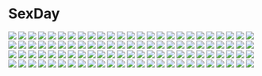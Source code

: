# SexDay
![](https://konachan.com/jpeg/a23f8e460cafccd7ba0a67d612675a24/Konachan.com%20-%2097256%203rd_eye%20ass%20black_hair%20bloody_rondo%20censored%20game_cg%20japanese_clothes%20kamizu_sayaka%20purple_eyes%20pussy%20sakaki_maki.jpg)
![](https://konachan.com/jpeg/bc726646ecc949a0068d8d3395a80179/Konachan.com%20-%20245054%20building%20clouds%20grass%20magic%20original%20sho_%28shoichi-kokubun%29%20sunset%20umbrella%20water%20waterfall.jpg)
![](https://konachan.com/image/734b4c853412020499c1cebe52eca3da/Konachan.com%20-%20152826%20animal%20blue_eyes%20car%20cat%20lm7_%28op-center%29%20original%20phone%20red_eyes.jpg)
![](https://konachan.com/image/2e09d8eaa55cb7d44a47dd56c55ea741/Konachan.com%20-%20217470%20ass%20barefoot%20nude%20okuto%20original%20tan_lines.jpg)
![](https://konachan.com/image/ac6299fa699e6c1c8a74ec4b293df5d1/Konachan.com%20-%20195837%20aqua_eyes%20boots%20choker%20gray_hair%20ia%20jpeg_artifacts%20long_hair%20megumoke%20skirt%20thighhighs%20vocaloid.jpg)
![](https://konachan.com/image/5834ede201045fbe7ea369eba7debfb0/Konachan.com%20-%20127917%20blush%20brown_hair%20d_chara_mail%20dmm%20jpeg_artifacts%20k-ko.jpg)
![](https://konachan.com/image/846d5c2d3e8a74b83b84a6c1a76ec268/Konachan.com%20-%20270260%20anthropomorphism%20blood%20girls_frontline%20gun%20long_hair%20pantyhose%20torn_clothes%20weapon%20white_hair%20wink%20yamano_%28yamanoh%29%20yellow_eyes.jpg)
![](https://konachan.com/image/9180e94c63cafec34e95181d980e50c8/Konachan.com%20-%2043913%20blonde_hair%20blue_eyes%20butterfly%20flowers%20japanese_clothes%20kimono%20onineko%20original.jpg)
![](https://konachan.com/image/72c1e7d7bf0e5888c3e8200903764fc2/Konachan.com%20-%2019707%20artoria_pendragon_%28all%29%20fate_%28series%29%20fate_stay_night%20food%20saber.jpg)
![](https://konachan.com/jpeg/e436a00cd6fd81da640e8afc88b43cfe/Konachan.com%20-%2059432%20brown_eyes%20brown_hair%20close%20misaka_mikoto%20school_uniform%20short_hair%20to_aru_kagaku_no_railgun%20to_aru_majutsu_no_index%20transparent%20vector.jpg)
![](https://konachan.com/image/418270ef105e5673665ddeac6c4cf347/Konachan.com%20-%2029222%20littlewitch%20oyari_ashito%20white.jpg)
![](https://konachan.com/image/ab4c98a7409b78494d6dc9220e2b228c/Konachan.com%20-%2054268%20ashakura%20black_hair%20blue_eyes%20blue_hair%20blush%20chibi%20churuya%20fang%20glasses%20green_hair%20headphones%20kyon%20kyonko%20long_hair%20male%20mami_akira%20stars%20tsuruya.jpg)
![](https://konachan.com/jpeg/ab074b0714404eee5f47307f6bdda776/Konachan.com%20-%20165228%20blush%20brown_hair%20futatsuiwa_mamizou%20glasses%20hoshika_ranoe%20short_hair%20touhou%20wink.jpg)
![](https://konachan.com/image/8c0703abc22fbab937ffd090c9d2588b/Konachan.com%20-%2092537%20hyakka_ryouran_samurai_girls%20sword%20weapon%20yagyuu_juubei.jpg)
![](https://konachan.com/image/3de0ddabc525f6fd6c9f87accaf09d27/Konachan.com%20-%20183965%20blonde_hair%20flowers%20gengetsu_chihiro%20hat%20moriya_suwako%20rain%20touhou%20water.jpg)
![](https://konachan.com/image/dd8d1b3b88e897685439ff5cb347b71f/Konachan.com%20-%20111404%20hinata_terrace%20sakaki_natsu%20school_uniform%20yamanaka_fumika.jpg)
![](https://konachan.com/jpeg/91fec17da3cbcec45f5b6d12c3ebb283/Konachan.com%20-%20224611%20breast_hold%20breasts%20censored%20ichinose_iori%20nemigi_tsukasa%20nipples%20no_bra%20open_shirt%20panties%20penis%20pulltop%20ribbons%20sex%20thighhighs%20underwear%20wink.jpg)
![](https://konachan.com/jpeg/993d0b7dac720207dcf53e0ed60b0ee5/Konachan.com%20-%2031055%20horo%20ookami_to_koushinryou%20orange_hair%20tail%20transparent%20vector%20wolfgirl.jpg)
![](https://konachan.com/image/d83a291891ecd45f2f311e574a0da25c/Konachan.com%20-%20161165%20akashio%20animal_ears%20brown_hair%20dress%20imaizumi_kagerou%20long_hair%20moon%20red%20red_eyes%20touhou%20wolfgirl.jpg)
![](https://konachan.com/image/55bba85449bb5e83081edc7787446656/Konachan.com%20-%20225529%20aqua_eyes%20ass%20bed%20blue_hair%20blush%20bra%20breasts%20cum%20group%20hat%20nipples%20no_bra%20nude%20original%20panties%20ponytail%20pussy%20red_hair%20twintails%20underwear%20wristwear.jpg)
![](https://konachan.com/image/258dfce649efb8e2d1e6b320503398dd/Konachan.com%20-%2051398%20hirasawa_yui%20k-on%21%20kotobuki_tsumugi.jpg)
![](https://konachan.com/image/83959d1356d41367526ace3102c3a070/Konachan.com%20-%2082902%20black_hair%20brown_eyes%20building%20city%20robot%20shorts%20sukabu%20techgirl%20twintails.jpg)
![](https://konachan.com/jpeg/fdc3213a44d165c71d95315eea543ed8/Konachan.com%20-%20115732%20atou_tasuku%20blonde_hair%20brown_hair%20christmas%20food%20game_cg%20group%20hayashi_ryousuke%20koi_de_wa_naku%20makishima_yumi%20male%20tomose_shunsaku%20yano_konoka.jpg)
![](https://konachan.com/image/a0646a32976718d2fb5f3635d5656372/Konachan.com%20-%2077012%20aoba_tsugumi%20blue_hair%20kannagi_crazy_shrine_maidens%20nagi%20takenashi_eri%20zange.jpg)
![](https://konachan.com/jpeg/d0426190a5262b9234c50d1953690e19/Konachan.com%20-%20172600%20blonde_hair%20bow%20close%20genma_iroe%20red_eyes%20school_uniform%20%2Btic_nee-san%20transparent%20vector.jpg)
![](https://konachan.com/image/5107acda7da9d75fc3432247afa4d287/Konachan.com%20-%20178858%20hatsune_miku%20hebinui%20vocaloid.jpg)
![](https://konachan.com/jpeg/323d5384aa2f81e3b7ad80e72faaa37c/Konachan.com%20-%20245820%20ass%20blonde_hair%20book%20breasts%20close%20game_cg%20harukaze_soft%20hat%20nipples%20nora_to_oujo_to_noraneko_heart%20oozora_itsuki%20panties%20patricia_of_end%20underwear.jpg)
![](https://konachan.com/jpeg/0a78047680215568b4d2a888daf3ef8a/Konachan.com%20-%20193458%20anus%20bed%20blonde_hair%20blue_eyes%20breasts%20censored%20clockup%20game_cg%20long_hair%20mako_hunter%20nipples%20nude%20pussy%20pussy_juice%20spread_legs%20thighhighs.jpg)
![](https://konachan.com/image/4985352800fd8d4d9d653c66fc6c046d/Konachan.com%20-%2052769%20hatsune_miku%20headphones%20redjuice%20vocaloid.jpg)
![](https://konachan.com/image/f4bdc35634dd0eea8ba5b2d86797a3d5/Konachan.com%20-%20278669%20breasts%20long_hair%20masturbation%20navel%20nipples%20nude%20original%20pointed_ears%20pubic_hair%20purple_hair%20pussy_juice%20ricegnat%20tattoo%20thighhighs%20uncensored.jpg)
![](https://konachan.com/jpeg/b910e8fcc0a672df0a3350b394a2cbae/Konachan.com%20-%20265272%20astralair_no_shiroki_towa%20breast_hold%20favorite%20game_cg%20mizunose_kotori%20nipples%20shida_kazuhiro%20swimsuit%20topless.jpg)
![](https://konachan.com/image/61bce0b0cf9c0551a8f8413bb9914bd8/Konachan.com%20-%20155798%20blush%20breasts%20choker%20nipples%20open_shirt%20original%20purple_eyes%20red_hair%20topless%20toranoo.jpg)
![](https://konachan.com/image/254bdbaa54928617894c09c297e7b7fa/Konachan.com%20-%2061301%20aty_%28summon_night%29%20celi%20hat%20long_hair%20summon_night%20summon_night_3%20tagme%20thighhighs.jpg)
![](https://konachan.com/image/b3f791ad128594c44e860391e689b3c2/Konachan.com%20-%20109416%20tagme.jpg)
![](https://konachan.com/image/d95f53868fba5a64e5fad37caffa107d/Konachan.com%20-%2033570%20gundam_seed%20lacus_clyne%20mobile_suit_gundam%20moon%20sky.jpg)
![](https://konachan.com/image/b56332b1c275d9695a5ef6165f61fe51/Konachan.com%20-%20245706%20animal%20ass%20bird%20blonde_hair%20braids%20breasts%20dress%20feathers%20long_hair%20original%20red_eyes%20sideboob%20toriumi_harumi.jpg)
![](https://konachan.com/image/abedc9bcbeb2daae145f1d9bef3654c0/Konachan.com%20-%20123060%20ass%20boots%20bow%20breasts%20cleavage%20kagiyama_hina%20no_bra%20nopan%20sleeping%20touhou%20yamu_%28reverse_noise%29.jpg)
![](https://konachan.com/image/52c6efc2a8c3a4e1ff2eb38f7a35c428/Konachan.com%20-%2043379%20shinki%20touhou.jpg)
![](https://konachan.com/image/e00add966e79fa6801bda809b13af2be/Konachan.com%20-%20229489%20abyss05%20beach%20bikini%20cameltoe%20clouds%20dark_skin%20erect_nipples%20flat_chest%20navel%20original%20purple_eyes%20purple_hair%20short_hair%20sky%20swimsuit%20water.jpg)
![](https://konachan.com/image/20fe6184443fe48f9ac87f591b5713d8/Konachan.com%20-%2021132%20dnangel%20harada_riku%20harada_risa%20twins.jpg)
![](https://konachan.com/image/0999a1222d80134e7029c5ece71235cd/Konachan.com%20-%20162888%20angel_beats%21%20chibi%20feathers%20food%20hisako%20instrument%20irie_miyuki%20key%20matsushita%20naoi_ayato%20noda%20shiina%20skirt%20stars%20takamatsu%20takeyama%20tk%20weapon%20yusa.jpg)
![](https://konachan.com/image/9aaa948e6e02dddf120faa6c750497e3/Konachan.com%20-%20202191%20anthropomorphism%20jintsuu_%28kancolle%29%20kantai_collection%20musou_yuchi%20naka_%28kancolle%29%20sendai_%28kancolle%29.jpg)
![](https://konachan.com/image/12679c0f70fefa5ab26622f8b3dd2ae2/Konachan.com%20-%2088895%20hatsune_miku%20sky%20vocaloid.jpg)
![](https://konachan.com/image/59a6641c2b9c2643a0f85e1a4663b68a/Konachan.com%20-%2089931%20vampire_knight%20yuuki_cross.jpg)
![](https://konachan.com/image/63a440d34fb964fe675e3ed194291c9c/Konachan.com%20-%20146882%20akizuki_ritsuko%20amami_haruka%20hoshii_miki%20idolmaster%20minase_iori.jpg)
![](https://konachan.com/image/19dc6c459925f637043a0c27b9674e4b/Konachan.com%20-%20133808%20blue_eyes%20blush%20pink_hair%20school_uniform%20twintails%20yoshikawa_chinatsu%20yuru_yuri.jpg)
![](https://konachan.com/jpeg/60207bfe6030fd3afcf5b6ef2d1c59bf/Konachan.com%20-%20203938%20donut_hole_%28vocaloid%29%20gumi%20hakyu_%28rexxx%29%20vocaloid.jpg)
![](https://konachan.com/jpeg/b19a9693803e768d32db4538711f7bac/Konachan.com%20-%20182547%20animal_ears%20anus%20ass%20blonde_hair%20blush%20breasts%20censored%20glasses%20gray_hair%20korona%20melissa%20nipples%20nude%20pointed_ears%20pussy%20red_hair%20tail%20wings.jpg)
![](https://konachan.com/jpeg/642bf6b387f249e1e76dba16f3c37cfd/Konachan.com%20-%2012288%20tagme.jpg)
![](https://konachan.com/image/924a8f4f71e5482384b21d0eb6688fb1/Konachan.com%20-%20294121%20kamisakai%20long_hair%20original%20school_uniform%20twintails.jpg)
![](https://konachan.com/jpeg/5b780dbf53251ad6f741ede4e4ef40b1/Konachan.com%20-%2095351%20megurine_luka%20nekoi%20toeto%20vocaloid.jpg)
![](https://konachan.com/jpeg/d039d70466d31708a396e4fd48f81f56/Konachan.com%20-%20162929%202girls%20bikini%20kousaka_honoka%20love_live%21_school_idol_project%20scan%20sonoda_umi%20swimsuit%20yoshida_yuuichi.jpg)
![](https://konachan.com/jpeg/5bf1e4143f4498ed1a937b34c4282a84/Konachan.com%20-%20202237%20all_male%20aqua_eyes%20blonde_hair%20cape%20fang%20hoodie%20hyakuya_mikaela%20kawasaki_toiro%20male%20owari_no_seraph%20short_hair%20white.jpg)
![](https://konachan.com/image/d1824ebd3770eba57fc05a7c719265ef/Konachan.com%20-%20208046%20anthropomorphism%20black_hair%20breasts%20clouds%20gloves%20kantai_collection%20katana%20long_hair%20navel%20ponytail%20red_eyes%20skirt%20sky%20sword%20tie%20warirui%20weapon.jpg)
![](https://konachan.com/jpeg/b795e39e006324cd5cf32a6d6da9da10/Konachan.com%20-%2054963%20black_eyes%20black_hair%20hatsune_miku%20headphones%20kawazue_akira%20long_hair%20male%20moyashimon%20scan%20short_hair%20suzuhira_hiro%20trap%20vocaloid%20yuuki_kei.jpg)
![](https://konachan.com/image/5577b848602751e172f70e3b055eb151/Konachan.com%20-%2051723%20air_gear%20close%20simca%20vector.jpg)
![](https://konachan.com/jpeg/3fcb570e9049c7701df8fbb776671c30/Konachan.com%20-%20298733%20anthropomorphism%20bishi%20blush%20breasts%20fang%20girls_frontline%20gloves%20gray_hair%20purple_eyes%20rpk-16_%28girls_frontline%29%20short_hair%20white.jpg)
![](https://konachan.com/image/8ad75e56240ef8680f94f77350c41b4f/Konachan.com%20-%20110209%20angel_beats%21%20kud_wafter%20nakamura_yuri.jpg)
![](https://konachan.com/image/d16da443c0390f942c606878579b2865/Konachan.com%20-%20305408%20aa-7_impet%20animal_ears%20bodysuit%20breasts%20bunny_ears%20cleavage%20gun%20last_origin%20long_hair%20m-5_efreeti%20short_hair%20t-20s_gnome%20tagme%20thighhighs%20weapon.jpg)
![](https://konachan.com/image/24be398cc12c1633992a008313b3feaf/Konachan.com%20-%20103003%20alma%20asakura_karen%20blue_eyes%20cube_%28artist%29%20flowers%20gray_hair%20hase_nanami%20houshou_yukino%20kaburaki_runa%20kakyouin_kotone%20school_uniform%20thighhighs.jpg)
![](https://konachan.com/image/79d3d8fe405ebd8c166ed67c53588e0b/Konachan.com%20-%2019927%20fate_%28series%29%20fate_stay_night%20tohsaka_rin%20type-moon.jpg)
![](https://konachan.com/image/7260869c44b1fafefad42e600250eee1/Konachan.com%20-%20160098%20animal%20bondage%20chain%20crown%20flowers%20jjwww_love%20original%20rose%20shackles%20snake.jpg)
![](https://konachan.com/jpeg/b5a3566b7dd5eab9122324f5f3d06b20/Konachan.com%20-%20208314%20aqua_eyes%20ass%20blush%20bow%20cozyquilt%20dress%20elbow_gloves%20gloves%20gray_hair%20long_hair%20no_bra%20nopan%20original%20ponytail%20sideboob%20thighhighs%20white.jpg)
![](https://konachan.com/jpeg/bd47b087c4ba933587c80e588f7606b0/Konachan.com%20-%20231918%20bikini%20black_hair%20blush%20braids%20breasts%20game_cg%20kaniyashiku%20kuromine_mion%20long_hair%20navel%20peassoft%20red_eyes%20swimsuit%20tears.jpg)
![](https://konachan.com/image/ceff9644b91944c6c5e2e17d3f59879e/Konachan.com%20-%20184611%20clouds%20dark%20mks%20nobody%20original%20ruins%20scenic%20silhouette%20sky%20sunset.jpg)
![](https://konachan.com/jpeg/e34ea6e5b3f9f77f144847e2ffe09545/Konachan.com%20-%20178990%20ayashiro_kagari%20blue_eyes%20breasts%20front_wing%20game_cg%20innocent_girl%20long_hair%20nanaca_mai%20nipples%20nude%20water%20wet.jpg)
![](https://konachan.com/image/0fc590fba540241fa4d6048a6a1b4e73/Konachan.com%20-%20251723%20animal_ears%20breasts%20cameltoe%20catgirl%20garter_belt%20gray_hair%20long_hair%20ojitcha%20original%20oziko_%28ojitcha%29%20panties%20skirt%20tail%20thighhighs%20underwear.jpg)
![](https://konachan.com/image/cd3b8750b10a013e4ff0b13bc398af6d/Konachan.com%20-%20286060%202girls%20brown_eyes%20brown_hair%20butterfly%20flowers%20food%20hat%20kaga_%28kancolle%29%20kneehighs%20leaves%20long_hair%20pocky%20school_uniform%20shoujo_ai%20water.jpg)
![](https://konachan.com/image/e98e96ebdfe617e4846f7fbd00b3cece/Konachan.com%20-%2011891%20gun%20mora%20vampirdzhija_vjedogonia%20weapon.jpg)
![](https://konachan.com/jpeg/2892625cd3447156b753a67812386304/Konachan.com%20-%20235800%20aircraft%20blue_eyes%20breasts%20brown_eyes%20clouds%20dress%20gloves%20group%20hat%20long_hair%20original%20pantyhose%20ponytail%20scarf%20short_hair%20skirt%20sky%20tie%20twintails.jpg)
![](https://konachan.com/image/6da145196d726917da71530c702160dd/Konachan.com%20-%20123738%20ass%20breasts%20censored%20cleavage%20inami_mahiru%20nipples%20open_shirt%20panties%20ponytail%20taneshima_popura%20tateha%20topless%20underwear%20working%21%21.jpg)
![](https://konachan.com/jpeg/816baa1649c310c33fbcadc787f13de5/Konachan.com%20-%2047989%20dogs%3A_bullets_%26_carnage%20ernest_rammsteiner%20haine_rammsteiner%20miwa_shirow%20polychromatic.jpg)
![](https://konachan.com/image/cfd06515ba60c121482856e9b58e31b2/Konachan.com%20-%20182548%20black_hair%20breasts%20cleavage%20dp_minase%20game_cg%20kirisima_saki%20konata_yori_kanata_made_2%20long_hair%20navel%20swimsuit.jpg)
![](https://konachan.com/image/5515dfaf008795e0ce78127ee7a6f2ac/Konachan.com%20-%20148689%20blonde_hair%20kanzeon%20tagme%20wings.jpg)
![](https://konachan.com/jpeg/a0596b99d5bf94d4a4e2446686c171c0/Konachan.com%20-%20264429%20annin_doufu%20idolmaster%20idolmaster_cinderella_girls%20idolmaster_cinderella_girls_starlight_stage%20kanzaki_ranko.jpg)
![](https://konachan.com/image/d0beff7a73976c920a3104d1a218d46a/Konachan.com%20-%2025957%20bleach%20food%20fruit%20inoue_orihime%20leek%20orange%20orange_%28fruit%29.jpeg)
![](https://konachan.com/jpeg/5ec627a92a81e6b21bfff0744380f395/Konachan.com%20-%20236967%20blush%20dress%20elbow_gloves%20gabriel_dropout%20gloves%20itsuki_masa%20pink_eyes%20red_hair%20satanichia_kurumizawa_mcdowell%20short_hair%20signed%20wings.jpg)
![](https://konachan.com/image/87df3ae8cc1869e911e4dadf4eb752dc/Konachan.com%20-%20232094%20barefoot%20black_hair%20breasts%20cleavage%20dress%20no_bra%20original%20panties%20pink_eyes%20summer_dress%20tsukino_wagamo%20underwear%20watermark.jpg)
![](https://konachan.com/image/cef34916f4a3e20c6416f530972dbfb9/Konachan.com%20-%2099330%20gumi%20panda_hero_%28vocaloid%29%20vocaloid.jpg)
![](https://konachan.com/image/901ddca28bc706e312a46c20a76158a5/Konachan.com%20-%20182133%20aizawa_inori%20animal_ears%20blonde_hair%20blue_eyes%20catgirl%20elbow_gloves%20gloves%20internet_explorer%20microsoft%20skirt%20thighhighs.jpg)
![](https://konachan.com/image/63b0a6f77f1c188eb03fd1a4f86b29f2/Konachan.com%20-%2070731%20fate_testarossa%20mahou_shoujo_lyrical_nanoha%20mahou_shoujo_lyrical_nanoha_the_movie_1st%20moon%20sky%20thighhighs.jpg)
![](https://konachan.com/jpeg/2ad6ee5d1efbb24fa4660a618cbb8dd9/Konachan.com%20-%20219137%20zheyi_parker.jpg)
![](https://konachan.com/image/0f0dd1fa27a99132caf0e129e6c357af/Konachan.com%20-%2094591%20breasts%20hijiri_byakuren%20iyuuki%20long_hair%20petals%20purple_eyes%20touhou.jpg)
![](https://konachan.com/jpeg/95911b0069f112c5acd353956a0f6d9c/Konachan.com%20-%2017636%20clamp%20ichihara_yuuko%20xxxholic.jpg)
![](https://konachan.com/image/3b09a77630fd7fb0622f89ed51187b66/Konachan.com%20-%20291975%20boat%20building%20clouds%20houkago_teibou_nisshi%20scenic%20school_uniform%20skirt%20sky%20tagme_%28artist%29%20tagme_%28character%29%20water.jpg)
![](https://konachan.com/jpeg/4e50d0e9c915c3480a1056b73e32b2f6/Konachan.com%20-%2092024%20kuroba_kaitou%20magic_kaito%20nakamori_aoko.jpg)
![](https://konachan.com/image/21578ba3629172fb1b9ef78e0c31c302/Konachan.com%20-%2085454%20ka92%20landscape%20original%20scenic.jpg)
![](https://konachan.com/image/23660b74992509121bed757e6c9680d0/Konachan.com%20-%2056260%20auer%20black_rock_shooter%20insane_black_rock_shooter.jpg)
![](https://konachan.com/image/7a98af4b66f2ccadb02ce23c6c955329/Konachan.com%20-%20102684%20animal_ears%20breasts%20cleavage%20foxgirl%20japanese_clothes%20kuroneko_sakon%20multiple_tails%20no_bra%20nopan%20original%20red_eyes%20tail.jpg)
![](https://konachan.com/jpeg/d41fdea302b52f8908c81fffd1aacb1c/Konachan.com%20-%20296622%20aqua_eyes%20blush%20bow%20bra%20braids%20breasts%20brown_hair%20cum%20long_hair%20navel%20nipples%20open_shirt%20panties%20ponytail%20pussy%20skirt_lift%20thighhighs%20underwear%20yuriko.jpg)
![](https://konachan.com/jpeg/9248e97b99ce6729794f30e19b2bcece/Konachan.com%20-%2091073%20all-time%20breasts%20brown_hair%20censored%20futsu_janai%20game_cg%20himesawa_sayaka%20nipples%20nude%20red_eyes%20wet.jpg)
![](https://konachan.com/image/24d4eaefc690b9572982d8f56a8e175e/Konachan.com%20-%2032958%20age%20ayamine_kei%20black_hair%20blue_eyes%20blue_hair%20bou%20brown_hair%20green_eyes%20kagami_sumika%20muv-luv%20purple_eyes%20red_eyes%20red_hair%20yoroi_mikoto.jpg)
![](https://konachan.com/jpeg/5b78abf8615474f56101472a870e13f8/Konachan.com%20-%20272446%20blush%20bow%20breasts%20brown_eyes%20cameltoe%20navel%20nipples%20panties%20purple_hair%20scan%20short_hair%20syroh%20underwear%20wristwear.jpg)
![](https://konachan.com/image/cdbedb36314dc4174fab0ef6b26979a4/Konachan.com%20-%20238546%20barefoot%20puzzle_%26_dragons%20skuld_%28p%26d%29%20tennohi.jpg)
![](https://konachan.com/image/abb5eef56c4274b64a68bcdd925d5c6d/Konachan.com%20-%2058089%20hiiragi_kagami%20hiiragi_tsukasa%20izumi_konata%20lucky_star%20scan%20school_swimsuit%20swimsuit%20takara_miyuki.jpg)
![](https://konachan.com/image/b2ba86d58b7f3e24e9cce67a12fe4682/Konachan.com%20-%2011123%20di_gi_charat%20usada_hikaru.jpg)
![](https://konachan.com/image/1b6f9f656ff49d7ee542f6c982eaa4ef/Konachan.com%20-%20120247%20aqua_eyes%20aqua_hair%20hatsune_miku%20kazari_tayu%20koi_wa_sensou_%28vocaloid%29%20twintails%20vocaloid.jpg)
![](https://konachan.com/image/1abcc6fb059e8492dbf49029b4f59ed6/Konachan.com%20-%2097507%20brown_eyes%20brown_hair%20cameltoe%20panties%20santa_costume%20thighhighs%20underwear.jpg)
![](https://konachan.com/jpeg/fe8bc354d063023e66ea6448f5e5b514/Konachan.com%20-%20242403%20ass%20breasts%20cleavage%20dress%20gloves%20hewsack%20leotard%20nier%20nier%3A_automata%20skirt_lift%20thighhighs%20third-party_edit%20wet%20yorha_unit_no._2_type_b.jpg)
![](https://konachan.com/image/653d379c469555aff894cb00f22a41ed/Konachan.com%20-%2078937%20all_male%20durarara%21%21%20godees%20heiwajima_shizuo%20male%20monochrome.jpg)
